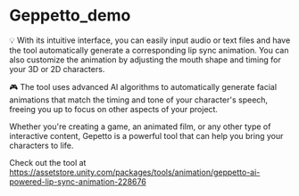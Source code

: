 # Geppetto_demo

💡 With its intuitive interface, you can easily input audio or text files and have the tool automatically generate a corresponding lip sync animation. You can also customize the animation by adjusting the mouth shape and timing for your 3D or 2D characters.

🎮 The tool uses advanced AI algorithms to automatically generate facial animations that match the timing and tone of your character's speech, freeing you up to focus on other aspects of your project.

Whether you're creating a game, an animated film, or any other type of interactive content, Gepetto is a powerful tool that can help you bring your characters to life.

Check out the tool at https://assetstore.unity.com/packages/tools/animation/geppetto-ai-powered-lip-sync-animation-228676

